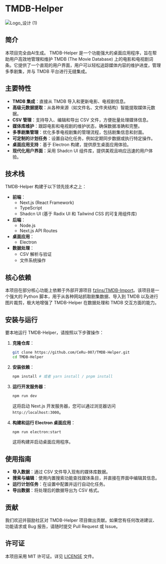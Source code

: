 # TMDB-Helper
![Logo_设计 (1)](https://github.com/user-attachments/assets/7fabd3b5-dc7d-416f-83f8-ad79d223adc9)

## 简介
本项目完全由AI生成。
TMDB-Helper 是一个功能强大的桌面应用程序，旨在帮助用户高效地管理和维护 TMDB (The Movie Database) 上的电影和电视剧词条。它提供了一个直观的用户界面，用户可以轻松追踪媒体内容的维护进度，管理多季剧集，并与 TMDB 平台进行无缝集成。

## 主要特性

-   **TMDB 集成**：直接从 TMDB 导入和更新电影、电视剧信息。
-   **高级元数据提取**：从各种来源（如文件名、文件夹结构）智能提取媒体元数据。
-   **CSV 管理**：支持导入、编辑和导出 CSV 文件，方便批量处理媒体信息。
-   **媒体库维护**：跟踪电影和电视剧的维护状态，确保数据准确和完整。
-   **多季剧集管理**：优化多季电视剧集的管理流程，包括剧集信息和封面。
-   **可定制的计划任务**：设置自动化任务，例如定期同步数据或执行特定操作。
-   **桌面应用支持**：基于 Electron 构建，提供原生桌面应用体验。
-   **现代化用户界面**：采用 Shadcn UI 组件库，提供美观且响应迅速的用户体验。

## 技术栈

TMDB-Helper 构建于以下领先技术之上：

-   **前端**：
    -   Next.js (React Framework)
    -   TypeScript
    -   Shadcn UI (基于 Radix UI 和 Tailwind CSS 的可复用组件库)
-   **后端**：
    -   Node.js
    -   Next.js API Routes
-   **桌面应用**：
    -   Electron
-   **数据处理**：
    -   CSV 解析与验证
    -   文件系统操作

## 核心依赖

本项目在部分核心功能上依赖于外部开源项目 [fzlins/TMDB-Import](https://github.com/fzlins/TMDB-Import)。该项目是一个强大的 Python 脚本，用于从各种网站抓取剧集数据、导入到 TMDB 以及进行图片裁剪，极大地增强了 TMDB-Helper 在数据处理和 TMDB 交互方面的能力。

## 安装与运行

要本地运行 TMDB-Helper，请按照以下步骤操作：

1.  **克隆仓库**：
    ```bash
    git clone https://github.com/CeRu-007/TMDB-Helper.git
    cd TMDB-Helper
    ```

2.  **安装依赖**：
    ```bash
    npm install # 或者 yarn install / pnpm install
    ```

3.  **运行开发服务器**：
    ```bash
    npm run dev
    ```
    这将启动 Next.js 开发服务器，您可以通过浏览器访问 `http://localhost:3000`。

4.  **构建和运行 Electron 桌面应用**：
    ```bash
    npm run electron:start
    ```
    这将构建并启动桌面应用程序。

## 使用指南

-   **导入数据**：通过 CSV 文件导入现有的媒体库数据。
-   **搜索与编辑**：使用内置搜索功能查找媒体条目，并直接在界面中编辑其信息。
-   **运行计划任务**：在设置中配置并运行自动化任务。
-   **导出数据**：将处理后的数据导出为 CSV 格式。

## 贡献

我们欢迎并鼓励社区对 TMDB-Helper 项目做出贡献。如果您有任何改进建议、功能请求或 Bug 报告，请随时提交 Pull Request 或 Issue。

## 许可证

本项目采用 MIT 许可证。详见 [LICENSE](LICENSE) 文件。
